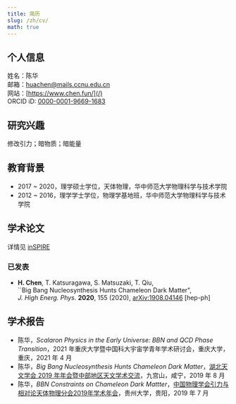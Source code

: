 ```yaml
---
title: 简历
slug: /zh/cv/
math: true
---
```


## 个人信息

姓名：陈华  
邮箱：huachen@mails.ccnu.edu.cn  
网站：[https://www.chen.fun/](/)  
ORCID iD: [0000-0001-9669-1683](https://orcid.org/0000-0001-9669-1683) 

## 研究兴趣

修改引力；暗物质；暗能量

## 教育背景

- 2017 ~ 2020，理学硕士学位，天体物理，华中师范大学物理科学与技术学院  
- 2012 ~ 2016，理学学士学位，物理学基地班，华中师范大学物理科学与技术学院

## 学术论文

详情见 [inSPIRE](https://inspirehep.net/author/profile/Hua.Chen.2)

### 已发表

- **H. Chen**, T. Katsuragawa, S. Matsuzaki, T. Qiu,  
     ``Big Bang Nucleosynthesis Hunts Chameleon Dark Matter",  
     *J. High Energ. Phys.* **2020**, 155 (2020), [arXiv:1908.04146](https://arxiv.org/abs/1908.04146) [hep-ph]

## 学术报告

- 陈华，*Scalaron Physics in the Early Universe: BBN and QCD Phase Transition*，2021 年重庆大学暨中国科大宇宙学青年学术研讨会，重庆大学，重庆，2021 年 4 月
- 陈华，*Big Bang Nucleosynthesis Hunts Chameleon Dark Matter*，[湖北天文学会 2019 年年会暨中部地区天文学术交流](/files/cv/Annual_Meeting_of_Hubei_Astronomical_Society_2019.pdf)，九宫山，咸宁，2019 年 8 月
- 陈华，*BBN Constraints on Chameleon Dark Mattter*，[中国物理学会引力与相对论天体物理分会2019年学术年会](http://gra2019.csp.escience.cn/dct/page/1)，贵州大学，贵阳，2019 年 7 月